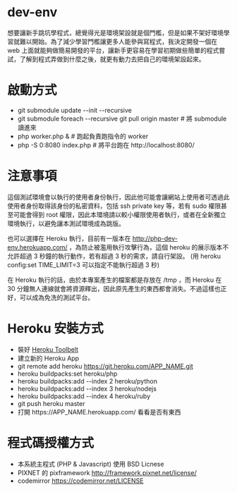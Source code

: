 # dev-env

想要讓新手跳坑學程式，總覺得光是環境架設就是個門檻，但是如果不架好環境學習就難以開始。為了減少學習門檻讓更多人能參與寫程式，我決定開發一個在 web 上面就能夠做簡易開發的平台，讓新手更容易在學習初期做些簡單的程式嘗試，了解到程式弄做到什麼之後，就更有動力去把自己的環境架設起來。

啟動方式
========
* git submodule update --init --recursive
* git submodule foreach --recursive git pull origin master # 將 submodule 讀進來
* php worker.php &  # 跑起負責跑指令的 worker
* php -S 0:8080 index.php  # 將平台跑在 http://localhost:8080/

注意事項
========
這個測試環境會以執行的使用者身份執行，因此他可能會讓網站上使用者可透過此使用者身份取得該身份的私密資料，包括 ssh private key 等，若有 sudo 權限甚至可能會得到 root 權限，因此本環境請以較小權限使用者執行，或者在全新獨立環境執行，以避免讓本測試環境成為跳版。

也可以選擇在 Heroku 執行，目前有一版本在 http://php-dev-env.herokuapp.com/ ，為防止被濫用執行攻擊行為，這個 heroku 的展示版本不允許超過 3 秒鐘的執行動作，若有超過 3 秒的需求，請自行架設。
(用 heroku config:set TIME_LIMIT=3 可以指定不能執行超過 3 秒)

在 Heroku 執行的話，由於本專案產生的檔案都是存放在 /tmp ，而 Heroku 在 30 分鐘無人連線就會將資源釋出，因此原先產生的東西都會消失。不過這樣也正好，可以成為免洗的測試平台。

Heroku 安裝方式
===============
* 裝好 [Heroku Toolbelt](https://toolbelt.heroku.com/)
* 建立新的 Heroku App
* git remote add heroku https://git.heroku.com/APP_NAME.git
* heroku buildpacks:set heroku/php
* heroku buildpacks:add --index 2 heroku/python
* heroku buildpacks:add --index 3 heroku/nodejs
* heroku buildpacks:add --index 4 heroku/ruby
* git push heroku master
* 打開 https://APP\_NAME.herokuapp.com/ 看看是否有東西

程式碼授權方式
==============
* 本系統主程式 (PHP & Javascript) 使用 BSD Licnese
* PIXNET 的 pixframework  http://framework.pixnet.net/license/
* codemirror https://codemirror.net/LICENSE

